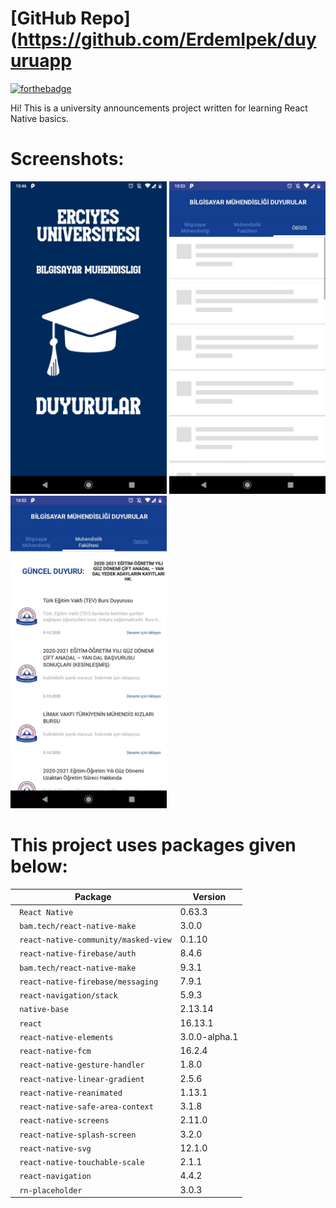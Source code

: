 
# [GitHub Repo](https://github.com/ErdemIpek/duyuruapp

[![forthebadge](https://forthebadge.com/images/badges/made-with-javascript.svg)](http://forthebadge.com)

Hi! This is a university announcements project written for learning React Native basics.

# Screenshots: 


<img src="https://github.com/ErdemIpek/ERU-BM-DuyuruApp/blob/master/MobileApp/src/splash.jpeg?raw=true" width="250" height="500"> <img src="https://github.com/ErdemIpek/ERU-BM-DuyuruApp/blob/master/MobileApp/src/loadingpage.jpeg?raw=true" width="250" height="500"> <img src="https://github.com/ErdemIpek/ERU-BM-DuyuruApp/blob/master/MobileApp/src/page2.jpeg?raw=true" width="250" height="500"> 



# This project uses packages given below:

| Package | Version |
| --- | --- |
| ` React Native` | 0.63.3 |
| ` bam.tech/react-native-make` | 3.0.0 |
| ` react-native-community/masked-view` |  0.1.10 |
| ` react-native-firebase/auth` | 8.4.6 |
| ` bam.tech/react-native-make` | 9.3.1 |
| ` react-native-firebase/messaging` | 7.9.1 |
| ` react-navigation/stack` | 5.9.3 |
| ` native-base` | 2.13.14 |
| ` react` | 16.13.1 |
| ` react-native-elements` | 3.0.0-alpha.1 |
| ` react-native-fcm` | 16.2.4 |
| ` react-native-gesture-handler` | 1.8.0 |
| ` react-native-linear-gradient` | 2.5.6 |
| ` react-native-reanimated` | 1.13.1 |
| ` react-native-safe-area-context` | 3.1.8 |
| ` react-native-screens` | 2.11.0 |
| ` react-native-splash-screen` | 3.2.0 |
| ` react-native-svg` | 12.1.0 |
| ` react-native-touchable-scale` | 2.1.1 |
| ` react-navigation` | 4.4.2 |
| ` rn-placeholder` | 3.0.3|
